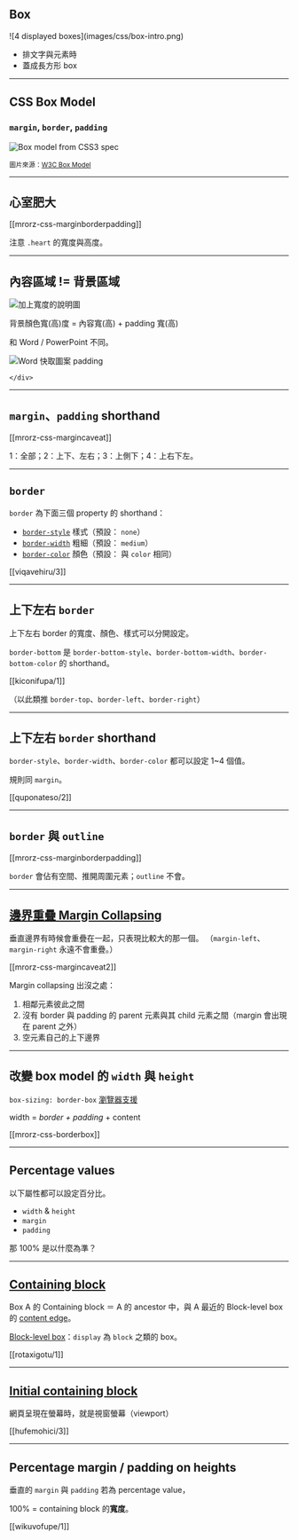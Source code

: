 Box
----

<div class="row">
  <div class="span3">
    ![4 displayed boxes](images/css/box-intro.png)
  </div>
  <div class="span3 leader">
    <ul>
      <li>排文字與元素時</li>
      <li>蓋成長方形 box</li>
    </ul>
  </div>
</div>

---

CSS Box Model
-------------

### `margin`, `border`, `padding`

![Box model from CSS3 spec](images/css/boxdim.png)

<small>圖片來源：[W3C Box Model](http://www.w3.org/TR/CSS21/box.html#box-dimensions)</small>

---

心室肥大
-------

[[mrorz-css-marginborderpadding]]

注意 `.heart` 的寬度與高度。

---

內容區域 != 背景區域
--------------------

<div class="row">
  <div class="span3 centered">

![加上寬度的說明圖](images/css/boxmodel-mdn.png?borderless)

  </div>
</div>


背景顏色寬(高)度 = 內容寬(高) + padding 寬(高)

和 Word / PowerPoint 不同。

<div class="row">
	<div class="span3 centered">

![Word 快取圖案 padding](images/css/word.jpg)

	</div>
</div>

---

`margin`、`padding` shorthand
--------------

[[mrorz-css-margincaveat]]

1：全部；2：上下、左右；3：上側下；4：上右下左。

---

`border`
--------------

`border` 為下面三個 property 的 shorthand：

* [`border-style`](https://developer.mozilla.org/en-US/docs/Web/CSS/border-style) 樣式（預設： `none`）
* [`border-width`](https://developer.mozilla.org/en-US/docs/Web/CSS/border-width) 粗細（預設： `medium`）
* [`border-color`](https://developer.mozilla.org/en-US/docs/Web/CSS/border-color) 顏色（預設： 與 `color` 相同）

[[viqavehiru/3]]

---

上下左右 `border`
--------

上下左右 border 的寬度、顏色、樣式可以分開設定。

`border-bottom` 是 `border-bottom-style`、`border-bottom-width`、`border-bottom-color` 的 shorthand。

[[kiconifupa/1]]

（以此類推 `border-top`、`border-left`、`border-right`）

---

上下左右 `border` shorthand
--------

`border-style`、`border-width`、`border-color` 都可以設定 1~4 個值。

規則同 `margin`。

[[quponateso/2]]

---

`border` 與 `outline`
--------------------

[[mrorz-css-marginborderpadding]]

`border` 會佔有空間、推開周圍元素；`outline` 不會。

---

[邊界重疊 Margin Collapsing](https://developer.mozilla.org/en-US/docs/Web/CSS/CSS_Box_Model/Mastering_margin_collapsing)
--------------

垂直邊界有時候會重疊在一起，只表現比較大的那一個。
（`margin-left`、`margin-right` 永遠不會重疊。）

[[mrorz-css-margincaveat2]]

Margin collapsing 出沒之處：
<ol>
  <li class="fragment">相鄰元素彼此之間</li>
  <li class="fragment">沒有 border 與 padding 的 parent 元素與其 child 元素之間（margin 會出現在 parent 之外）</li>
  <li class="fragment">空元素自己的上下邊界</li>
</ol>

---

改變 box model 的 `width` 與 `height`
--------------

`box-sizing: border-box` [瀏覽器支援](http://html5please.com/#box-sizing)

width = *border + padding* + content

[[mrorz-css-borderbox]]

---

Percentage values
------

以下屬性都可以設定百分比。

* `width` & `height`
* `margin`
* `padding`

那 100% 是以什麼為準？

---

[Containing block](https://www.w3.org/TR/css3-box/#block-level0)
---------

Box A 的 Containing block ＝ A 的 ancestor 中，與 A 最近的 Block-level box 的 [content edge](#/7/2)。

[Block-level box](https://www.w3.org/TR/css3-box/#block-level0)：`display` 為 `block` 之類的 box。

[[rotaxigotu/1]]

<!--
原文： The containing block of a box is a rectangle that is associated with the box and that is used in various definitions in this specification. Apart from a size and a position, the rectangle also has ‘direction’ and ‘block-progression’ properties. The containing block of a box is defined as follows:

The containing block of the root element's top-level boxes is a rectangle with the dimensions of the viewport, anchored at the canvas's origin for continuous media and the page area for paged media. (See [MEDIAQ] and [CSS3PAGE] for definitions of continuous and paged media.) This containing block is called the initial containing block. The ‘direction’ and ‘block-progression’ of the initial containing block are the same as those of the root element.
The containing block of other boxes is the rectangle formed by the content edge of their nearest ancestor box that is block-level. This may be an anonymous box. The ‘direction’ and ‘block-progression’ of the containing block are those of the box whose content edge it is.

Note that the above is modified by the Absolute Positioning module [CSS3POS]: in particular, if a box's ‘position’ property is neither ‘static’ nor ‘relative’, its containing block is established differently.

Containing block 的概念，會用在下面這些東西的計算：

* 用百分比做單位的 `width`、`height`、`margin`，會以 containing block 的寬 / 高為準。
* `width` 或 `height` 為 `auto`（預設值）時到底會有多寬或多高
* `margin: auto` 時到底要留多少空白
-->

<!-- TODO: 表格 width / height, margin, padding v.s. percentage value 100%。注意 vertical padding。 -->

---

[Initial containing block](https://www.w3.org/TR/CSS22/visudet.html#containing-block-details)
--------

網頁呈現在螢幕時，就是視窗螢幕（viewport）

[[hufemohici/3]]

---

Percentage margin / padding on heights
------

垂直的 `margin` 與 `padding` 若為 percentage value，

100% = containing block 的**寬度**。

[[wikuvofupe/1]]